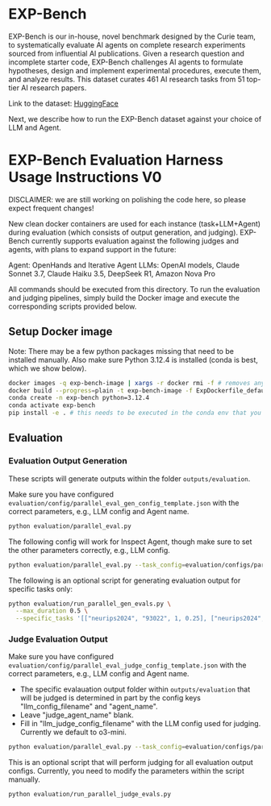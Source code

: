# EXP-Bench

EXP-Bench is our in-house, novel benchmark designed by the Curie team, to systematically evaluate AI agents on complete research experiments sourced from influential AI publications. Given a research question and incomplete starter code, EXP-Bench challenges AI agents to formulate hypotheses, design and implement experimental procedures, execute them, and analyze results. This dataset curates 461 AI research tasks from 51 top-tier AI research papers.

Link to the dataset: [HuggingFace](https://huggingface.co/datasets/Just-Curieous/EXP-Bench)

Next, we describe how to run the EXP-Bench dataset against your choice of LLM and Agent.

# EXP-Bench Evaluation Harness Usage Instructions V0

DISCLAIMER: we are still working on polishing the code here, so please expect frequent changes!

New clean docker containers are used for each instance (task+LLM+Agent) during evaluation (which consists of output generation, and judging). EXP-Bench currently supports evaluation against the following judges and agents, with plans to expand support in the future:

Agent: OpenHands and Iterative Agent
LLMs: OpenAI models, Claude Sonnet 3.7, Claude Haiku 3.5, DeepSeek R1, Amazon Nova Pro

All commands should be executed from this directory. To run the evaluation and judging pipelines, simply build the Docker image and execute the corresponding scripts provided below.

## Setup Docker image
Note: There may be a few python packages missing that need to be installed manually. Also make sure Python 3.12.4 is installed (conda is best, which we show below).
```bash
docker images -q exp-bench-image | xargs -r docker rmi -f # removes any existing conflict image
docker build --progress=plain -t exp-bench-image -f ExpDockerfile_default .
conda create -n exp-bench python=3.12.4 
conda activate exp-bench
pip install -e . # this needs to be executed in the conda env that you just activated
```

## Evaluation

### Evaluation Output Generation
These scripts will generate outputs within the folder `outputs/evaluation`. 

Make sure you have configured `evaluation/config/parallel_eval_gen_config_template.json` with the correct parameters, e.g., LLM config and Agent name.
```bash
python evaluation/parallel_eval.py
```

The following config will work for Inspect Agent, though make sure to set the other parameters correctly, e.g., LLM config.
```bash
python evaluation/parallel_eval.py --task_config=evaluation/configs/parallel_eval_gen_config_template_inspect_agent.json
```

The following is an optional script for generating evaluation output for specific tasks only:
```bash
python evaluation/run_parallel_gen_evals.py \
  --max_duration 0.5 \
  --specific_tasks '[["neurips2024", "93022", 1, 0.25], ["neurips2024", "93022", 1, 0.5], ["neurips2024", "93022", 1, 1], ["neurips2024", "93022", 1, 2], ["neurips2024", "93022", 1, 4], ["neurips2024", "93022", 1, 8], ["neurips2024", "94155", 6, 8]]'
```

### Judge Evaluation Output
Make sure you have configured `evaluation/config/parallel_eval_judge_config_template.json` with the correct parameters, e.g., LLM config and Agent name.
- The specific evalauation output folder within `outputs/evaluation` that will be judged is determined in part by the config keys "llm_config_filename" and "agent_name".
- Leave "judge_agent_name" blank. 
- Fill in "llm_judge_config_filename" with the LLM config used for judging. Currently we default to o3-mini. 
```bash
python evaluation/parallel_eval.py --task_config=evaluation/configs/parallel_eval_judge_config_template.json
```

This is an optional script that will perform judging for all evaluation output configs. Currently, you need to modify the parameters within the script manually. 
```bash
python evaluation/run_parallel_judge_evals.py
```